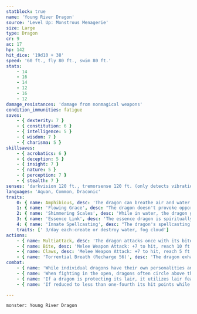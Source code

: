 ```yaml
---
statblock: true
name: 'Young River Dragon'
source: 'Level Up: Monstrous Menagerie'
size: Large
type: Dragon
cr: 9
ac: 17
hp: 142
hit_dice: '19d10 + 38'
speed: '60 ft., fly 80 ft., swim 80 ft.'
stats:
    - 14
    - 16
    - 14
    - 12
    - 16
    - 12
damage_resistances: 'damage from nonmagical weapons'
condition_immunities: fatigue
saves:
    - { dexterity: 7 }
    - { constitution: 6 }
    - { intelligence: 5 }
    - { wisdom: 7 }
    - { charisma: 5 }
skillsaves:
    - { acrobatics: 6 }
    - { deception: 5 }
    - { insight: 7 }
    - { nature: 5 }
    - { perception: 7 }
    - { stealth: 7 }
senses: 'darkvision 120 ft., tremorsense 120 ft. (only detects vibrations in water), passive Perception 17'
languages: 'Aquan, Common, Draconic'
traits:
    0: { name: Amphibious, desc: 'The dragon can breathe air and water.' }
    1: { name: 'Flowing Grace', desc: "The dragon doesn't provoke opportunity attacks when it flies or swims out of an enemy's reach." }
    2: { name: 'Shimmering Scales', desc: 'While in water, the dragon gains three-quarters cover from attacks made by creatures more than 30 feet away.' }
    3: { name: 'Essence Link', desc: 'The essence dragon is spiritually linked to a specific area or landmark. The dragon gains no benefit from a long rest when more than 1 mile away from its linked area. If the dragon dies, the area it is linked to loses its vital essence until it forms a new essence dragon, which can take centuries. When a creature first enters an area that has lost its vital essence in this way, they gain a level of fatigue and a level of strife. This fatigue and strife can be removed only by completing a long rest outside the area.' }
    4: { name: 'Innate Spellcasting', desc: "The dragon's spellcasting ability is Charisma (save DC 13). It can innately cast the following spells, requiring no material components." }
    traits: [' 3/day each:create or destroy water, fog cloud']
actions:
    - { name: Multiattack, desc: 'The dragon attacks once with its bite and twice with its claws.' }
    - { name: Bite, desc: 'Melee Weapon Attack: +7 to hit, reach 10 ft., one target. Hit: 19 (3d10 + 3) piercing damage.' }
    - { name: Claws, desc: 'Melee Weapon Attack: +7 to hit, reach 5 ft., one target. Hit: 12 (2d8 + 3) slashing damage.' }
    - { name: 'Torrential Breath (Recharge 56)', desc: 'The dragon exhales water in a 30-foot-long, 5-foot-wide line. Each creature in the area makes a DC 14 Dexterity saving throw, taking 42 (12d6) bludgeoning damage on a failed save or half damage on a success.' }
combat:
    - { name: 'While individual dragons have their own personalities and tactics, most rely heavily on their breath weapons', desc: 'They use them whenever they can, preferably from maximum distance and while flying above their enemies.' }
    - { name: 'When fighting in the open, dragons often circle above their enemies as they wait for their breath weapons to recharge', desc: "They only close to melee if their enemies deal significant damage with ranged attacks, or if they can savage an enemy cut off from its allies. Once bloodied, dragons become more aggressive, attacking with bite and claws when their breath weapons aren't available." }
    - { name: 'If a dragon is protecting its lair, it utilizes lair features, traps, allies, and architecture such as escape tunnels to keep up a hit-and-run fight, reappearing only when it has a fully-recharged breath weapon', desc: 'If the dragon is forced into melee combat, it uses its bite and claws against a single foe. If it has legendary actions like Roar and Wing Attack, it uses them to disperse its other enemies.' }
    - { name: 'If reduced to less than one-fourth its hit points while fighting in the open, a dragon flies away', desc: 'However, it fights to the death to defend its lair, unless it can regain the upper hand through tricks or bargains.' }

---
```

```statblock
monster: Young River Dragon
```
